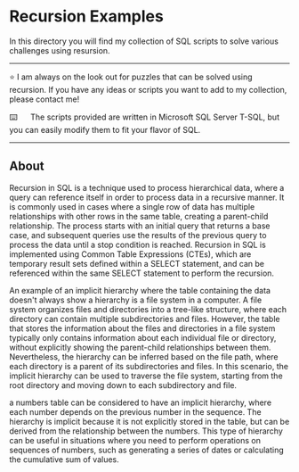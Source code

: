# Recursion Examples

In this directory you will find my collection of SQL scripts to solve various challenges using resursion.    

-------------------------------------------------

:star: I am always on the look out for puzzles that can be solved using recursion.  If you have any ideas or scripts you want to add to my collection, please contact me!

:keyboard:&nbsp;&nbsp;&nbsp;&nbsp;&nbsp;&nbsp;The scripts provided are written in Microsoft SQL Server T-SQL, but you can easily modify them to fit your flavor of SQL.

-------------------------------------------------

## About

Recursion in SQL is a technique used to process hierarchical data, where a query can reference itself in order to process data in a recursive manner. It is commonly used in cases where a single row of data has multiple relationships with other rows in the same table, creating a parent-child relationship. The process starts with an initial query that returns a base case, and subsequent queries use the results of the previous query to process the data until a stop condition is reached. Recursion in SQL is implemented using Common Table Expressions (CTEs), which are temporary result sets defined within a SELECT statement, and can be referenced within the same SELECT statement to perform the recursion.

An example of an implicit hierarchy where the table containing the data doesn't always show a hierarchy is a file system in a computer. A file system organizes files and directories into a tree-like structure, where each directory can contain multiple subdirectories and files. However, the table that stores the information about the files and directories in a file system typically only contains information about each individual file or directory, without explicitly showing the parent-child relationships between them. Nevertheless, the hierarchy can be inferred based on the file path, where each directory is a parent of its subdirectories and files. In this scenario, the implicit hierarchy can be used to traverse the file system, starting from the root directory and moving down to each subdirectory and file.

a numbers table can be considered to have an implicit hierarchy, where each number depends on the previous number in the sequence. The hierarchy is implicit because it is not explicitly stored in the table, but can be derived from the relationship between the numbers. This type of hierarchy can be useful in situations where you need to perform operations on sequences of numbers, such as generating a series of dates or calculating the cumulative sum of values.




